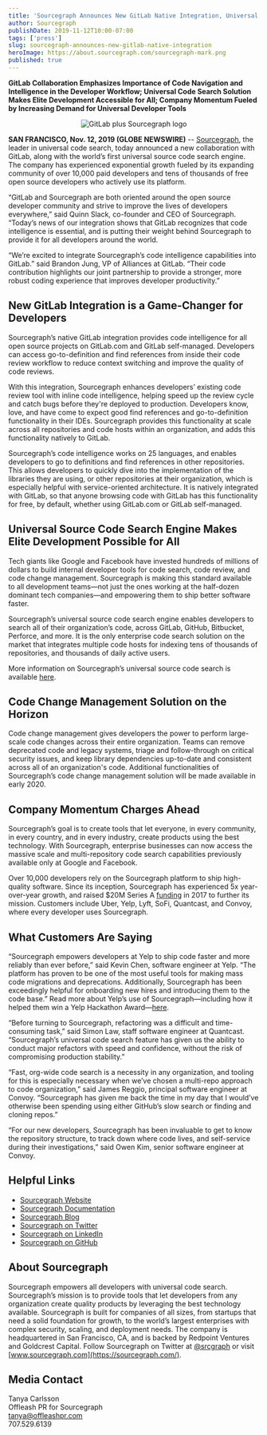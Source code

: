 ```yaml
---
title: 'Sourcegraph Announces New GitLab Native Integration, Universal Code Search Engine, and Amazing Company Momentum'
author: Sourcegraph
publishDate: 2019-11-12T10:00-07:00
tags: ['press']
slug: sourcegraph-announces-new-gitlab-native-integration
heroImage: https://about.sourcegraph.com/sourcegraph-mark.png
published: true
---
```


**GitLab Collaboration Emphasizes Importance of Code Navigation and Intelligence in the Developer Workflow; Universal Code Search Solution Makes Elite Development Accessible for All; Company Momentum Fueled by Increasing Demand for Universal Developer Tools** 
<p style="text-align: center">
  <img src="https://about.sourcegraph.com/blog/gitlab-integration-banner-dark.png" alt="GitLab plus Sourcegraph logo" />
</p>

**SAN FRANCISCO, Nov. 12, 2019 (GLOBE NEWSWIRE)** -- [Sourcegraph](https://about.sourcegraph.com/), the leader in universal code search, today announced a new collaboration with GitLab, along with the world’s first universal source code search engine. The company has experienced exponential growth fueled by its expanding community of over 10,000 paid developers and tens of thousands of free open source developers who actively use its platform.

“GitLab and Sourcegraph are both oriented around the open source developer community and strive to improve the lives of developers everywhere,” said Quinn Slack, co-founder and CEO of Sourcegraph. “Today’s news of our integration shows that GitLab recognizes that code intelligence is essential, and is putting their weight behind Sourcegraph to provide it for all developers around the world.

“We’re excited to integrate Sourcegraph’s code intelligence capabilities into GitLab.” said Brandon Jung, VP of Alliances at GitLab. “Their code contribution highlights our joint partnership to provide a stronger, more robust coding experience that improves developer productivity.”

## New GitLab Integration is a Game-Changer for Developers

Sourcegraph’s native GitLab integration provides code intelligence for all open source projects on GitLab.com and GitLab self-managed. Developers can access go-to-definition and find references from inside their code review workflow to reduce context switching and improve the quality of code reviews.

With this integration, Sourcegraph enhances developers’ existing code review tool with inline code intelligence, helping speed up the review cycle and catch bugs before they're deployed to production. Developers know, love, and have come to expect good find references and go-to-definition functionality in their IDEs. Sourcegraph provides this functionality at scale across all repositories and code hosts within an organization, and adds this functionality natively to GitLab.

Sourcegraph’s code intelligence works on 25 languages, and enables developers to go to definitions and find references in other repositories. This allows developers to quickly dive into the implementation of the libraries they are using, or other repositories at their organization, which is especially helpful with service-oriented architecture. It is natively integrated with GitLab, so that anyone browsing code with GitLab has this functionality for free, by default, whether using GitLab.com or GitLab self-managed.

## Universal Source Code Search Engine Makes Elite Development Possible for All

Tech giants like Google and Facebook have invested hundreds of millions of dollars to build internal developer tools for code search, code review, and code change management. Sourcegraph is making this standard available to all development teams—not just the ones working at the half-dozen dominant tech companies—and empowering them to ship better software faster.

Sourcegraph’s universal source code search engine enables developers to search all of their organization’s code, across GitLab, GitHub, Bitbucket, Perforce, and more. It is the only enterprise code search solution on the market that integrates multiple code hosts for indexing tens of thousands of repositories, and thousands of daily active users.

More information on Sourcegraph’s universal source code search is available [here](https://about.sourcegraph.com/product/code-search-navigation/#customers).

## Code Change Management Solution on the Horizon
Code change management gives developers the power to perform large-scale code changes across their entire organization. Teams can remove deprecated code and legacy systems, triage and follow-through on critical security issues, and keep library dependencies up-to-date and consistent across all of an organization's code. Additional functionalities of Sourcegraph’s code change management solution will be made available in early 2020.

## Company Momentum Charges Ahead

Sourcegraph’s goal is to create tools that let everyone, in every community, in every country, and in every industry, create products using the best technology. With Sourcegraph, enterprise businesses can now access the massive scale and multi-repository code search capabilities previously available only at Google and Facebook.

Over 10,000 developers rely on the Sourcegraph platform to ship high-quality software. Since its inception, Sourcegraph has experienced 5x year-over-year growth, and raised $20M Series A [funding](https://techcrunch.com/2017/10/06/sourcegraph-raises-20m-bring-more-live-collaboration-to-programming/) in 2017 to further its mission. Customers include Uber, Yelp, Lyft, SoFi, Quantcast, and Convoy, where every developer uses Sourcegraph.

## What Customers Are Saying

“Sourcegraph empowers developers at Yelp to ship code faster and more reliably than ever before,” said Kevin Chen, software engineer at Yelp. “The platform has proven to be one of the most useful tools for making mass code migrations and deprecations. Additionally, Sourcegraph has been exceedingly helpful for onboarding new hires and introducing them to the code base.” Read more about Yelp’s use of Sourcegraph—including how it helped them win a Yelp Hackathon Award—[here](https://engineeringblog.yelp.com/2019/11/winning-the-hackathon-with-sourcegraph.html).

“Before turning to Sourcegraph, refactoring was a difficult and time-consuming task,” said Simon Law, staff software engineer at Quantcast. “Sourcegraph’s universal code search feature has given us the ability to conduct major refactors with speed and confidence, without the risk of compromising production stability.”

“Fast, org-wide code search is a necessity in any organization, and tooling for this is especially necessary when we’ve chosen a multi-repo approach to code organization,” said James Reggio, principal software engineer at Convoy. “Sourcegraph has given me back the time in my day that I would’ve otherwise been spending using either GitHub’s slow search or finding and cloning repos.”

“For our new developers, Sourcegraph has been invaluable to get to know the repository structure, to track down where code lives, and self-service during their investigations,” said Owen Kim, senior software engineer at Convoy.

## Helpful Links

- [Sourcegraph Website](https://about.sourcegraph.com/)
- [Sourcegraph Documentation](https://docs.sourcegraph.com/)
- [Sourcegraph Blog](https://about.sourcegraph.com/blog/)
- [Sourcegraph on Twitter](https://twitter.com/srcgraph)
- [Sourcegraph on LinkedIn](https://www.linkedin.com/company/sourcegraph/)
- [Sourcegraph on GitHub](https://github.com/sourcegraph)

## About Sourcegraph
Sourcegraph empowers all developers with universal code search. Sourcegraph’s mission is to provide tools that let developers from any organization create quality products by leveraging the best technology available. Sourcegraph is built for companies of all sizes, from startups that need a solid foundation for growth, to the world’s largest enterprises with complex security, scaling, and deployment needs. The company is headquartered in San Francisco, CA, and is backed by Redpoint Ventures and Goldcrest Capital. Follow Sourcegraph on Twitter at [@srcgraph](https://twitter.com/srcgraph) or visit [www.sourcegraph.com](https://sourcegraph.com/).

## Media Contact
Tanya Carlsson<br>
Offleash PR for Sourcegraph<br>
[tanya@offleashpr.com](mailto:tanya@offleashpr.com) <br>
707.529.6139

